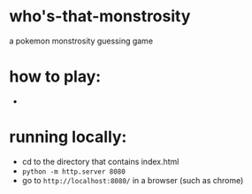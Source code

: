 # who's-that-monstrosity
 a pokemon monstrosity guessing game

# how to play:
- 

# running locally:
- cd to the directory that contains index.html
- `python -m http.server 8080`
- go to `http://localhost:8080/` in a browser (such as chrome)
